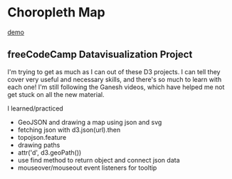 # Choropleth Map

[demo](https://adamcodes2843.github.io/d3-choropleth-map/)

## freeCodeCamp Datavisualization Project

I'm trying to get as much as I can out of these D3 projects. I can tell they cover very useful and necessary skills, and there's so much to learn with each one! I'm still following the Ganesh videos, which have helped me not get stuck on all the new material. 

I learned/practiced
- GeoJSON and drawing a map using json and svg
- fetching json with d3.json(url).then
- topojson.feature
- drawing paths
- attr('d', d3.geoPath())
- use find method to return object and connect json data
- mouseover/mouseout event listeners for tooltip
